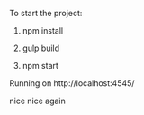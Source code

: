 To start the project:

1. npm install

2. gulp build

3. npm start

Running on http://localhost:4545/

nice
nice again
